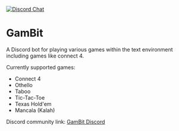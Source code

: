 [![Discord Chat](https://top.gg/api/widget/395669095665762304.svg)](https://top.gg/bot/395669095665762304)
</a>

# GamBit
A Discord bot for playing various games within the text environment including games like connect 4.

Currently supported games:
* Connect 4
* Othello
* Taboo
* Tic-Tac-Toe
* Texas Hold'em
* Mancala (Kalah)

Discord community link: [GamBit Discord](https://discord.gg/WYYYNjM)

